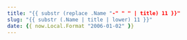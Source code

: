 ```yaml
---
title: "{{ substr (replace .Name "-" " " | title) 11 }}"
slug: "{{ substr (.Name | title | lower) 11 }}"
date: {{ now.Local.Format "2006-01-02" }}
---
```

